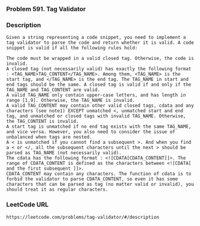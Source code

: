 ### Problem 591. Tag Validator

### Description
	Given a string representing a code snippet, you need to implement a tag validator to parse the code and return whether it is valid. A code snippet is valid if all the following rules hold:

	The code must be wrapped in a valid closed tag. Otherwise, the code is invalid.
	A closed tag (not necessarily valid) has exactly the following format : <TAG_NAME>TAG_CONTENT</TAG_NAME>. Among them, <TAG_NAME> is the start tag, and </TAG_NAME> is the end tag. The TAG_NAME in start and end tags should be the same. A closed tag is valid if and only if the TAG_NAME and TAG_CONTENT are valid.
	A valid TAG_NAME only contain upper-case letters, and has length in range [1,9]. Otherwise, the TAG_NAME is invalid.
	A valid TAG_CONTENT may contain other valid closed tags, cdata and any characters (see note1) EXCEPT unmatched <, unmatched start and end tag, and unmatched or closed tags with invalid TAG_NAME. Otherwise, the TAG_CONTENT is invalid.
	A start tag is unmatched if no end tag exists with the same TAG_NAME, and vice versa. However, you also need to consider the issue of unbalanced when tags are nested.
	A < is unmatched if you cannot find a subsequent >. And when you find a < or </, all the subsequent characters until the next > should be parsed as TAG_NAME (not necessarily valid).
	The cdata has the following format : <![CDATA[CDATA_CONTENT]]>. The range of CDATA_CONTENT is defined as the characters between <![CDATA[ and the first subsequent ]]>.
	CDATA_CONTENT may contain any characters. The function of cdata is to forbid the validator to parse CDATA_CONTENT, so even it has some characters that can be parsed as tag (no matter valid or invalid), you should treat it as regular characters.

### LeetCode URL
	https://leetcode.com/problems/tag-validator/#/description
